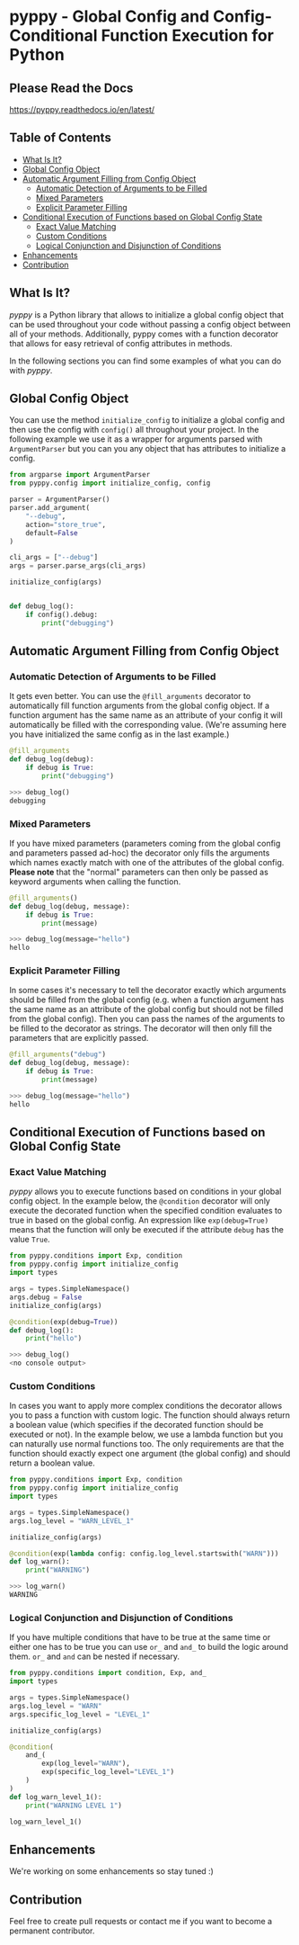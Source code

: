# pyppy - Global Config and Config-Conditional Function Execution for Python
## Please Read the Docs
https://pyppy.readthedocs.io/en/latest/
## Table of Contents
* [What Is It?](#what-is-it)
* [Global Config Object](#global-config-object)
* [Automatic Argument Filling from Config Object](#automatic-argument-filling-from-config-object)
    + [Automatic Detection of Arguments to be Filled](#automatic-detection-of-arguments-to-be-filled)
    + [Mixed Parameters](#mixed-parameters)
    + [Explicit Parameter Filling](#explicit-parameter-filling)
* [Conditional Execution of Functions based on Global Config State](#conditional-execution-of-functions-based-on-global-config-state)
    + [Exact Value Matching](#exact-value-matching)
    + [Custom Conditions](#custom-conditions)
    + [Logical Conjunction and Disjunction of Conditions](#logical-conjunction-and-disjunction-of-conditions)
* [Enhancements](#enhancements)
* [Contribution](#contribution)
## What Is It?
*pyppy* is a Python library that allows to initialize a global config object that can be used
throughout your code without passing a config object between all of your methods. Additionally, 
pyppy comes with a function decorator that allows for easy retrieval of config attributes in methods.

In the following sections you can find some examples of what you can do with *pyppy*.

## Global Config Object
You can use the method ```initialize_config``` to initialize a global config and then use
the config with ```config()``` all throughout your project. In the following example we use 
it as a wrapper for arguments parsed with ```ArgumentParser``` but you can you any object
that has attributes to initialize a config.  
```python
from argparse import ArgumentParser
from pyppy.config import initialize_config, config

parser = ArgumentParser()
parser.add_argument(
    "--debug",
    action="store_true",
    default=False
)

cli_args = ["--debug"]
args = parser.parse_args(cli_args)

initialize_config(args)


def debug_log():
    if config().debug:
        print("debugging")
```
## Automatic Argument Filling from Config Object
### Automatic Detection of Arguments to be Filled
It gets even better. You can use the ```@fill_arguments``` decorator to automatically fill
function arguments from the global config object. If a function argument has the same name 
as an attribute of your config it will automatically be filled with the corresponding value.
(We're assuming here you have initialized the same config as in the last example.)
```python
@fill_arguments
def debug_log(debug):
    if debug is True:
        print("debugging")

>>> debug_log()
debugging
```
### Mixed Parameters
If you have mixed parameters (parameters coming from the global config and parameters passed ad-hoc)
the decorator only fills the arguments which names exactly match with one of the attributes of 
the global config. **Please note** that the "normal" parameters
can then only be passed as keyword arguments when calling the function.   
```python
@fill_arguments()
def debug_log(debug, message):
    if debug is True:
        print(message)

>>> debug_log(message="hello")
hello
```
### Explicit Parameter Filling
In some cases it's necessary to tell the decorator exactly which arguments should be filled
from the global config (e.g. when a function argument has the same name as an attribute of the 
global config but should not be filled from the global config). Then you can pass the names of
the arguments to be filled to the decorator as strings. The decorator will then only fill the
parameters that are explicitly passed.
```python
@fill_arguments("debug")
def debug_log(debug, message):
    if debug is True:
        print(message)

>>> debug_log(message="hello")
hello 
```
## Conditional Execution of Functions based on Global Config State
### Exact Value Matching
*pyppy* allows you to execute functions based on conditions in your global config object.
In the example below, the ```@condition``` decorator will only execute the decorated function
when the specified condition evaluates to true in based on the global config. An expression
like ```exp(debug=True)``` means that the function will only be executed if the attribute ```debug```
has the value ```True```. 
```python
from pyppy.conditions import Exp, condition
from pyppy.config import initialize_config
import types

args = types.SimpleNamespace()
args.debug = False
initialize_config(args)

@condition(exp(debug=True))
def debug_log():
    print("hello")

>>> debug_log()
<no console output>
```
### Custom Conditions
In cases you want to apply more complex conditions the decorator allows you to pass
a function with custom logic. The function should always return a boolean value (which
specifies if the decorated function should be executed or not). In the example below, we
use a lambda function but you can naturally use normal functions too. The only requirements
are that the function should exactly expect one argument (the global config) and should return
a boolean value.
```python
from pyppy.conditions import Exp, condition
from pyppy.config import initialize_config
import types

args = types.SimpleNamespace()
args.log_level = "WARN_LEVEL_1"

initialize_config(args)

@condition(exp(lambda config: config.log_level.startswith("WARN")))
def log_warn():
    print("WARNING")

>>> log_warn()
WARNING
```
### Logical Conjunction and Disjunction of Conditions
If you have multiple conditions that have to be true at the same time or either one has
to be true you can use ```or_``` and ```and_``` to build the logic around them. ```or_``` and
```and``` can be nested if necessary. 

```python
from pyppy.conditions import condition, Exp, and_
import types

args = types.SimpleNamespace()
args.log_level = "WARN"
args.specific_log_level = "LEVEL_1"

initialize_config(args)

@condition(
    and_(
        exp(log_level="WARN"),
        exp(specific_log_level="LEVEL_1")
    )
)
def log_warn_level_1():
    print("WARNING LEVEL 1")

log_warn_level_1()
```
## Enhancements
We're working on some enhancements so stay tuned :)

## Contribution
Feel free to create pull requests or contact me if you want to become a permanent 
contributor. 
